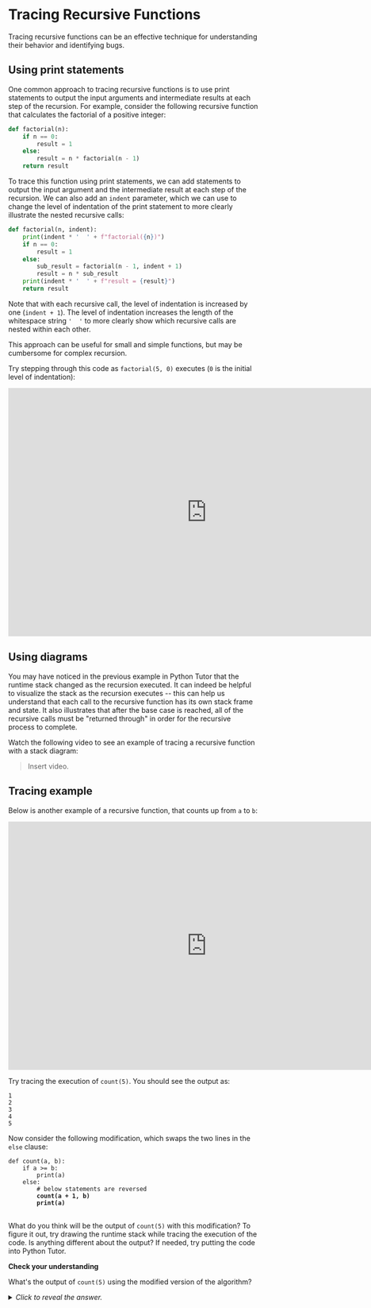 # Tracing Recursive Functions

Tracing recursive functions can be an effective technique for understanding their behavior and identifying bugs.

## Using print statements

One common approach to tracing recursive functions is to use print statements to output the input arguments and intermediate results at each step of the recursion. For example, consider the following recursive function that calculates the factorial of a positive integer:

```python
def factorial(n):
    if n == 0:
        result = 1
    else:
        result = n * factorial(n - 1)
    return result
```

To trace this function using print statements, we can add statements to output the input argument and the intermediate result at each step of the recursion. We can also add an `indent` parameter, which we can use to change the level of indentation of the print statement to more clearly illustrate the nested recursive calls:

```python
def factorial(n, indent):
    print(indent * '  ' + f"factorial({n})")
    if n == 0:
        result = 1
    else:
        sub_result = factorial(n - 1, indent + 1)
        result = n * sub_result
    print(indent * '  ' + f"result = {result}")
    return result
```

Note that with each recursive call, the level of indentation is increased by one (`indent + 1`). The level of indentation increases the length of the whitespace string `'  '` to more clearly show which recursive calls are nested within each other.

This approach can be useful for small and simple functions, but may be cumbersome for complex recursion.

Try stepping through this code as `factorial(5, 0)` executes (`0` is the initial level of indentation):

<iframe width="800" height="500" frameborder="0" src="https://pythontutor.com/iframe-embed.html#code=def%20factorial%28n,%20indent%29%3A%0A%20%20%20%20print%28indent%20*%20'%20%20'%20%2B%20f%22factorial%28%7Bn%7D%29%22%29%0A%20%20%20%20if%20n%20%3D%3D%200%3A%0A%20%20%20%20%20%20%20%20result%20%3D%201%0A%20%20%20%20else%3A%0A%20%20%20%20%20%20%20%20sub_result%20%3D%20factorial%28n%20-%201,%20indent%20%2B%201%29%0A%20%20%20%20%20%20%20%20result%20%3D%20n%20*%20sub_result%0A%20%20%20%20print%28indent%20*%20'%20%20'%20%2B%20f%22result%20%3D%20%7Bresult%7D%22%29%0A%20%20%20%20return%20result%0A%20%20%20%20%0Afactorial%285,%200%29&codeDivHeight=400&codeDivWidth=350&cumulative=false&curInstr=0&heapPrimitives=nevernest&origin=opt-frontend.js&py=3&rawInputLstJSON=%5B%5D&textReferences=false"> </iframe>

## Using diagrams

You may have noticed in the previous example in Python Tutor that the runtime stack changed as the recursion executed. It can indeed be helpful to visualize the stack as the recursion executes -- this can help us understand that each call to the recursive function has its own stack frame and state. It also illustrates that after the base case is reached, all of the recursive calls must be "returned through" in order for the recursive process to complete.

Watch the following video to see an example of tracing a recursive function with a stack diagram:

> Insert video.

## Tracing example

Below is another example of a recursive function, that counts up from `a` to `b`:

<iframe width="800" height="500" frameborder="0" src="https://pythontutor.com/iframe-embed.html#code=def%20count%28a,%20b%29%3A%0A%20%20%20%20if%20a%20%3E%3D%20b%3A%0A%20%20%20%20%20%20%20%20print%28a%29%0A%20%20%20%20else%3A%0A%20%20%20%20%20%20%20%20print%28a%29%0A%20%20%20%20%20%20%20%20count%28a%20%2B%201,%20b%29%0A%20%20%20%20%20%20%20%20%0Acount%281,%205%29&codeDivHeight=400&codeDivWidth=350&cumulative=false&curInstr=0&heapPrimitives=nevernest&origin=opt-frontend.js&py=3&rawInputLstJSON=%5B%5D&textReferences=false"> </iframe>

Try tracing the execution of `count(5)`. You should see the output as:

```
1
2
3
4
5
```

Now consider the following modification, which swaps the two lines in the `else` clause:

<pre><code class="language-python">def count(a, b):
    if a >= b:
        print(a)
    else:
        # below statements are reversed
        <b>count(a + 1, b)</b>
        <b>print(a)</b>
</code>
</pre>

What do you think will be the output of `count(5)` with this modification? To figure it out, try drawing the runtime stack while tracing the execution of the code. Is anything different about the output? If needed, try putting the code into <a ref="https://pythontutor.com/visualize.html#mode=display">Python Tutor</a>.

<aside>
<b>Check your understanding</b>
<p>What's the output of <code>count(5)</code> using the modified version of the algorithm?</p>
<details>
<summary>
<i>Click to reveal the answer.</i>
</summary>
<p><b>Answer.</b> The output is reversed:</p>
<p><pre><code>5
4
3
2
1
</code>
</pre>
</p>
<p>This happens because the recursive call now happens <i>before</i> the print statement, so there are no values printed until the base case is reached. Then, the values continue to be printed as stack frames are removed from the stack. Since the stack frames are removed from the stack in the <i>reverse order</i> from which they were added, the count is reversed!
</details>
</aside>
